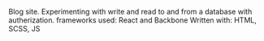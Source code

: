 Blog site.
Experimenting with write and read to and from a database with autherization.
frameworks used: React and Backbone
Written with: HTML, SCSS, JS